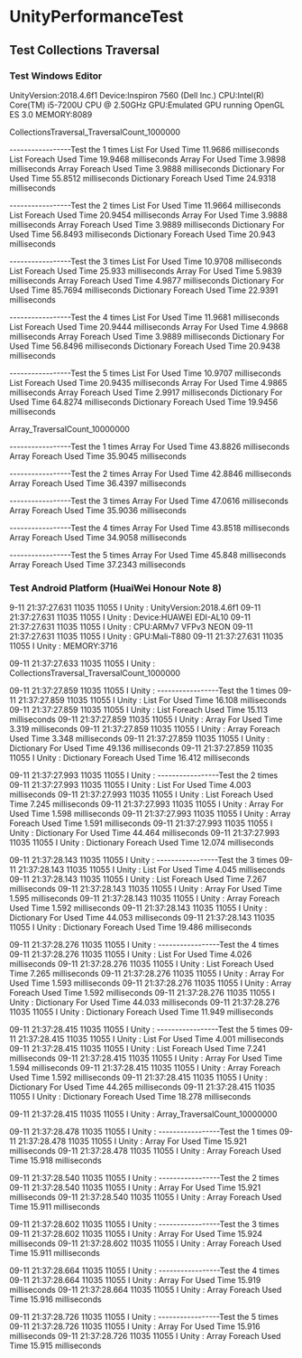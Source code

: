# UnityPerformanceTest

## Test Collections Traversal

### Test Windows Editor

UnityVersion:2018.4.6f1 
Device:Inspiron 7560 (Dell Inc.) 
CPU:Intel(R) Core(TM) i5-7200U CPU @ 2.50GHz 
GPU:Emulated GPU running OpenGL ES 3.0 
MEMORY:8089 

CollectionsTraversal_TraversalCount_1000000

-----------------Test the 1 times 
List For Used Time 11.9686 milliseconds
List Foreach Used Time 19.9468 milliseconds
Array For Used Time 3.9898 milliseconds
Array Foreach Used Time 3.9888 milliseconds
Dictionary For Used Time 55.8512 milliseconds
Dictionary Foreach Used Time 24.9318 milliseconds

-----------------Test the 2 times 
List For Used Time 11.9664 milliseconds
List Foreach Used Time 20.9454 milliseconds
Array For Used Time 3.9888 milliseconds
Array Foreach Used Time 3.9889 milliseconds
Dictionary For Used Time 56.8493 milliseconds
Dictionary Foreach Used Time 20.943 milliseconds

-----------------Test the 3 times 
List For Used Time 10.9708 milliseconds
List Foreach Used Time 25.933 milliseconds
Array For Used Time 5.9839 milliseconds
Array Foreach Used Time 4.9877 milliseconds
Dictionary For Used Time 85.7694 milliseconds
Dictionary Foreach Used Time 22.9391 milliseconds

-----------------Test the 4 times 
List For Used Time 11.9681 milliseconds
List Foreach Used Time 20.9444 milliseconds
Array For Used Time 4.9868 milliseconds
Array Foreach Used Time 3.9889 milliseconds
Dictionary For Used Time 56.8496 milliseconds
Dictionary Foreach Used Time 20.9438 milliseconds

-----------------Test the 5 times 
List For Used Time 10.9707 milliseconds
List Foreach Used Time 20.9435 milliseconds
Array For Used Time 4.9865 milliseconds
Array Foreach Used Time 2.9917 milliseconds
Dictionary For Used Time 64.8274 milliseconds
Dictionary Foreach Used Time 19.9456 milliseconds

Array_TraversalCount_10000000

-----------------Test the 1 times 
Array For Used Time 43.8826 milliseconds
Array Foreach Used Time 35.9045 milliseconds

-----------------Test the 2 times 
Array For Used Time 42.8846 milliseconds
Array Foreach Used Time 36.4397 milliseconds


-----------------Test the 3 times 
Array For Used Time 47.0616 milliseconds
Array Foreach Used Time 35.9036 milliseconds

-----------------Test the 4 times 
Array For Used Time 43.8518 milliseconds
Array Foreach Used Time 34.9058 milliseconds

-----------------Test the 5 times 
Array For Used Time 45.848 milliseconds
Array Foreach Used Time 37.2343 milliseconds

### Test Android Platform (HuaiWei Honour Note 8)

9-11 21:37:27.631 11035 11055 I Unity    : UnityVersion:2018.4.6f1 
09-11 21:37:27.631 11035 11055 I Unity   : Device:HUAWEI EDI-AL10 
09-11 21:37:27.631 11035 11055 I Unity   : CPU:ARMv7 VFPv3 NEON 
09-11 21:37:27.631 11035 11055 I Unity   : GPU:Mali-T880 
09-11 21:37:27.631 11035 11055 I Unity   : MEMORY:3716 

09-11 21:37:27.633 11035 11055 I Unity   : CollectionsTraversal_TraversalCount_1000000

09-11 21:37:27.859 11035 11055 I Unity   : -----------------Test the 1 times 
09-11 21:37:27.859 11035 11055 I Unity   : List For Used Time 16.108 milliseconds
09-11 21:37:27.859 11035 11055 I Unity   : List Foreach Used Time 15.113 milliseconds
09-11 21:37:27.859 11035 11055 I Unity   : Array For Used Time 3.319 milliseconds
09-11 21:37:27.859 11035 11055 I Unity   : Array Foreach Used Time 3.348 milliseconds
09-11 21:37:27.859 11035 11055 I Unity   : Dictionary For Used Time 49.136 milliseconds
09-11 21:37:27.859 11035 11055 I Unity   : Dictionary Foreach Used Time 16.412 milliseconds

09-11 21:37:27.993 11035 11055 I Unity   : -----------------Test the 2 times 
09-11 21:37:27.993 11035 11055 I Unity   : List For Used Time 4.003 milliseconds
09-11 21:37:27.993 11035 11055 I Unity   : List Foreach Used Time 7.245 milliseconds
09-11 21:37:27.993 11035 11055 I Unity   : Array For Used Time 1.598 milliseconds
09-11 21:37:27.993 11035 11055 I Unity   : Array Foreach Used Time 1.591 milliseconds
09-11 21:37:27.993 11035 11055 I Unity   : Dictionary For Used Time 44.464 milliseconds
09-11 21:37:27.993 11035 11055 I Unity   : Dictionary Foreach Used Time 12.074 milliseconds

09-11 21:37:28.143 11035 11055 I Unity   : -----------------Test the 3 times 
09-11 21:37:28.143 11035 11055 I Unity   : List For Used Time 4.045 milliseconds
09-11 21:37:28.143 11035 11055 I Unity   : List Foreach Used Time 7.267 milliseconds
09-11 21:37:28.143 11035 11055 I Unity   : Array For Used Time 1.595 milliseconds
09-11 21:37:28.143 11035 11055 I Unity   : Array Foreach Used Time 1.592 milliseconds
09-11 21:37:28.143 11035 11055 I Unity   : Dictionary For Used Time 44.053 milliseconds
09-11 21:37:28.143 11035 11055 I Unity   : Dictionary Foreach Used Time 19.486 milliseconds

09-11 21:37:28.276 11035 11055 I Unity   : -----------------Test the 4 times 
09-11 21:37:28.276 11035 11055 I Unity   : List For Used Time 4.026 milliseconds
09-11 21:37:28.276 11035 11055 I Unity   : List Foreach Used Time 7.265 milliseconds
09-11 21:37:28.276 11035 11055 I Unity   : Array For Used Time 1.593 milliseconds
09-11 21:37:28.276 11035 11055 I Unity   : Array Foreach Used Time 1.592 milliseconds
09-11 21:37:28.276 11035 11055 I Unity   : Dictionary For Used Time 44.033 milliseconds
09-11 21:37:28.276 11035 11055 I Unity   : Dictionary Foreach Used Time 11.949 milliseconds

09-11 21:37:28.415 11035 11055 I Unity   : -----------------Test the 5 times 
09-11 21:37:28.415 11035 11055 I Unity   : List For Used Time 4.001 milliseconds
09-11 21:37:28.415 11035 11055 I Unity   : List Foreach Used Time 7.241 milliseconds
09-11 21:37:28.415 11035 11055 I Unity   : Array For Used Time 1.594 milliseconds
09-11 21:37:28.415 11035 11055 I Unity   : Array Foreach Used Time 1.592 milliseconds
09-11 21:37:28.415 11035 11055 I Unity   : Dictionary For Used Time 44.265 milliseconds
09-11 21:37:28.415 11035 11055 I Unity   : Dictionary Foreach Used Time 18.278 milliseconds

09-11 21:37:28.415 11035 11055 I Unity   : Array_TraversalCount_10000000

09-11 21:37:28.478 11035 11055 I Unity   : -----------------Test the 1 times 
09-11 21:37:28.478 11035 11055 I Unity   : Array For Used Time 15.921 milliseconds
09-11 21:37:28.478 11035 11055 I Unity   : Array Foreach Used Time 15.918 milliseconds

09-11 21:37:28.540 11035 11055 I Unity   : -----------------Test the 2 times 
09-11 21:37:28.540 11035 11055 I Unity   : Array For Used Time 15.921 milliseconds
09-11 21:37:28.540 11035 11055 I Unity   : Array Foreach Used Time 15.911 milliseconds

09-11 21:37:28.602 11035 11055 I Unity   : -----------------Test the 3 times 
09-11 21:37:28.602 11035 11055 I Unity   : Array For Used Time 15.924 milliseconds
09-11 21:37:28.602 11035 11055 I Unity   : Array Foreach Used Time 15.911 milliseconds

09-11 21:37:28.664 11035 11055 I Unity   : -----------------Test the 4 times 
09-11 21:37:28.664 11035 11055 I Unity   : Array For Used Time 15.919 milliseconds
09-11 21:37:28.664 11035 11055 I Unity   : Array Foreach Used Time 15.916 milliseconds

09-11 21:37:28.726 11035 11055 I Unity   : -----------------Test the 5 times 
09-11 21:37:28.726 11035 11055 I Unity   : Array For Used Time 15.916 milliseconds
09-11 21:37:28.726 11035 11055 I Unity   : Array Foreach Used Time 15.915 milliseconds

